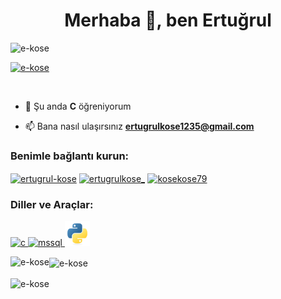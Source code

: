 <h1 align="center">Merhaba 👋, ben Ertuğrul</h1>
<p align="left"> <img src="https://komarev.com/ghpvc/?username=e-kose&label=Profile %20views&color=0e75b6&style=plastik" alt = "e-kose" /> </p>

<p align = "left"> <a href = "https://github.com/ryo-ma/github-profile-trophy" "><img src = "https://github-profile-trophy.vercel.app/?username=e-kose" alt = "e-kose" /></a> </p>

<p align = sol"> <a href="https://twitter.com/" target="blank"><img src="https://img.shields.io/twitter/follow/?logo=twitter&style=for-the -badge" alt="" /></a> </p>

- 🌱 Şu anda **C** öğreniyorum

- 📫 Bana nasıl ulaşırsınız **ertugrulkose1235@gmail.com**

<h3 align="left ">Benimle bağlantı kurun:</h3>
<p align="left">
<a href="https://linkedin.com/in/ertugrul-kose" target="blank"><img align="center" src = "https://raw.githubusercontent.com/rahuldkjain/github-profile-readme-generator/master/src/images/icons/Social/linked-in-alt.svg" alt = "ertugrul-kose" height= "30" genişlik = "40" /></a>
<a href = "https://instagram.com/ertugrulkose_" target = "blank"><img align = "center" src = "https://raw" .githubusercontent.com/rahuldkjain/github-profile-readme-generator/master/src/images/icons/Social/instagram.svg" alt = "ertugrulkose_" height = "30" genişlik = "40" /></a>
<a href = "https://www.hackerrank.com/kosekose79" target = "blank"><img align = "center" src = "https://raw.githubusercontent.com/rahuldkjain/github-profile-readme" -generator/master/src/images/icons/Social/hackerrank.svg" alt = "kosekose79" height = "30" genişlik = "40" /></a> </p> <h3 align = "left
"

> Diller ve Araçlar:</h3>
<p align = "left"> <a href = "https://www.cprogramming.com/" target = "_blank" rel = "noreferrer"> <img src = "https: //raw.githubusercontent.com/devicons/devicon/master/icons/c/c-original.svg" alt = "c" width = "40" height = "40"/> </a> <a href = " https://www.microsoft.com/en-us/sql-server" target = "_blank" rel = "noreferrer"> <img src = "https://www.svgrepo.com/show/303229/microsoft- sql-server-logo.svg" alt = "mssql" width = "40" height = "40"/> </a> <a href = "https://www.python.org" target = "_blank" rel = "noreferrer"> <img src = "https://raw.githubusercontent.com/devicons/devicon/master/icons/python/python-original.svg" alt = "python" genişlik ="40" height = "40"/> </a> </p>

<p><img align = "left" src = "https://github-readme-stats.vercel.app/api/top- langs?username=e-kose&show_icons=true&theme=tokyonight&locale=tr&layout=compact" alt = "e-kose" /></p> <p> <img align = "center" src = "https://

github- readme-stats.vercel.app/api?username=e-kose&show_icons=true&theme=cobalt&locale=tr" alt = "e-kose" /></p>

<p><img align = "center" src = "https: //github-readme-streak-stats.herokuapp.com/?user=e-kose&theme=dark" alt="e-kose" /></p>
